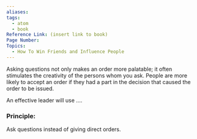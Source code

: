 ```yaml
---
aliases:
tags:
  - atom
  - book
Reference Link: (insert link to book)
Page Number:
Topics:
  - How To Win Friends and Influence People
---
```

Asking questions not only makes an order more palatable; it often stimulates the creativity of the persons whom you ask. People are more likely to accept an order if they had a part in the decision that caused the order to be issued.

An effective leader will use ....
### Principle:
Ask questions instead of giving direct orders.

